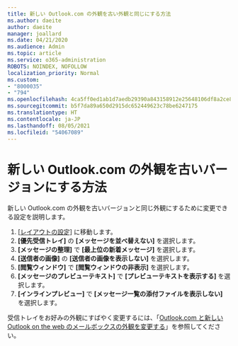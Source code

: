 ```yaml
---
title: 新しい Outlook.com の外観を古い外観と同じにする方法
ms.author: daeite
author: daeite
manager: joallard
ms.date: 04/21/2020
ms.audience: Admin
ms.topic: article
ms.service: o365-administration
ROBOTS: NOINDEX, NOFOLLOW
localization_priority: Normal
ms.custom:
- "8000035"
- "794"
ms.openlocfilehash: 4ca5ff0ed1ab1d7aedb29390a843158912e25648106df8a2ce88a0b8458d62fa
ms.sourcegitcommit: b5f7da89a650d2915dc652449623c78be6247175
ms.translationtype: HT
ms.contentlocale: ja-JP
ms.lasthandoff: 08/05/2021
ms.locfileid: "54067089"
---
```

# <a name="how-to-make-the-new-outlookcom-look-like-the-old-version"></a>新しい Outlook.com の外観を古いバージョンにする方法

新しい Outlook.com の外観を古いバージョンと同じ外観にするために変更できる設定を説明します。

1. [[レイアウトの設定]](https://outlook.live.com/mail/options/mail/layout) に移動します。
1. **[優先受信トレイ]** の **[メッセージを並べ替えない]** を選択します。
1. **[メッセージの整理]** で **[最上位の新着メッセージ]** を選択します。
1. **[送信者の画像]** の **[送信者の画像を表示しない]** を選択します。
1. **[閲覧ウィンドウ]** で **[閲覧ウィンドウの非表示]** を選択します。
1. **[メッセージのプレビューテキスト]** で **[プレビューテキストを表示する]** を選択します。
1. **[インラインプレビュー]** で **[メッセージ一覧の添付ファイルを表示しない]** を選択します。

受信トレイをお好みの外観にすばやく変更するには、「[Outlook.com と新しい Outlook on the web のメールボックスの外観を変更する](https://support.office.com/article/b41c2ecb-f23c-42b3-b7f8-659646d5e58c?wt.mc_id=Office_Outlook_com_Alchemy)」を参照してください。